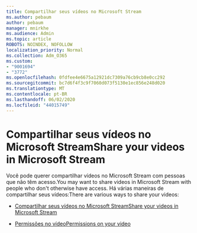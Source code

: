 ```yaml
---
title: Compartilhar seus vídeos no Microsoft Stream
ms.author: pebaum
author: pebaum
manager: mnirkhe
ms.audience: Admin
ms.topic: article
ROBOTS: NOINDEX, NOFOLLOW
localization_priority: Normal
ms.collection: Adm_O365
ms.custom:
- "9001694"
- "3772"
ms.openlocfilehash: 0fdfee4e6675a12921dc7309a76cb9cb8e0cc292
ms.sourcegitcommit: bc7d6f4f3c9f7060d073f5130e1ec856e248d020
ms.translationtype: MT
ms.contentlocale: pt-BR
ms.lasthandoff: 06/02/2020
ms.locfileid: "44015749"
---
```

# <a name="share-your-videos-in-microsoft-stream"></a><span data-ttu-id="fdfea-102">Compartilhar seus vídeos no Microsoft Stream</span><span class="sxs-lookup"><span data-stu-id="fdfea-102">Share your videos in Microsoft Stream</span></span>

<span data-ttu-id="fdfea-103">Você pode querer compartilhar vídeos no Microsoft Stream com pessoas que não têm acesso.</span><span class="sxs-lookup"><span data-stu-id="fdfea-103">You may want to share videos in Microsoft Stream with people who don't otherwise have access.</span></span> <span data-ttu-id="fdfea-104">Há várias maneiras de compartilhar seus vídeos:</span><span class="sxs-lookup"><span data-stu-id="fdfea-104">There are various ways to share your videos:</span></span>

- [<span data-ttu-id="fdfea-105">Compartilhar seus vídeos no Microsoft Stream</span><span class="sxs-lookup"><span data-stu-id="fdfea-105">Share your videos in Microsoft Stream</span></span>](https://docs.microsoft.com/stream/portal-share-video)

- [<span data-ttu-id="fdfea-106">Permissões no vídeo</span><span class="sxs-lookup"><span data-stu-id="fdfea-106">Permissions on your video</span></span>](https://docs.microsoft.com/stream/portal-share-video#permissions-on-your-video)
